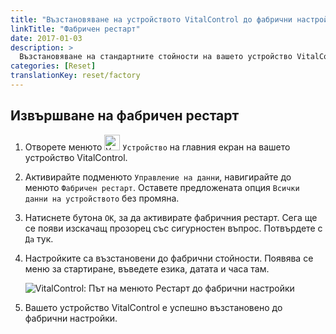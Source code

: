 ```yaml
---
title: "Възстановяване на устройството VitalControl до фабрични настройки"
linkTitle: "Фабричен рестарт"
date: 2017-01-03
description: >
  Възстановяване на стандартните стойности на вашето устройство VitalControl чрез извършване на фабричен рестарт.
categories: [Reset]
translationKey: reset/factory
---
```

## Извършване на фабричен рестарт

1. Отворете менюто <img src="/icons/device.svg" width="25" align="bottom" alt="Устройство" /> `Устройство` на главния екран на вашето устройство VitalControl.

1. Активирайте подменюто `Управление на данни`, навигирайте до менюто `Фабричен рестарт`. Оставете предложената опция `Всички данни на устройството` без промяна.

1. Натиснете бутона `OK`, за да активирате фабричния рестарт. Сега ще се появи изскачащ прозорец със сигурностен въпрос. Потвърдете с `Да` тук.

1. Настройките са възстановени до фабрични стойности. Появява се меню за стартиране, въведете езика, датата и часа там.

   ![VitalControl: Път на менюто Рестарт до фабрични настройки](../images/resetdevice.png "Рестарт до фабрични настройки")

6. Вашето устройство VitalControl е успешно възстановено до фабрични настройки.
